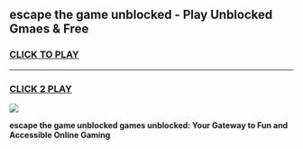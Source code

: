 
## escape the game unblocked - Play Unblocked Gmaes & Free
<h3>
<a href="https://premium.freeplayer.one?title=escape_the_game_unblocked&ref=19F">CLICK TO PLAY</a></h3>
<hr>

<h3>
<a href="https://premium.freeplayer.one?title=escape_the_game_unblocked&ref=19F">CLICK 2 PLAY</a>
  
</h3>

<a href="https://premium.freeplayer.one?title=escape_the_game_unblocked&ref=19F/"><img src="https://clearcache.store/games.png"></a>


**escape the game unblocked games unblocked: Your Gateway to Fun and Accessible Online Gaming**
